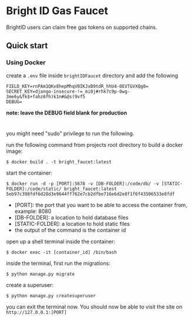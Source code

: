 # Bright ID Gas Faucet

BrightID users can claim free gas tokens on supported chains.

## Quick start

### Using Docker

create a `.env` file inside `brightIDFaucet` directory and add the following

```shell
FIELD_KEY=rnPAm1QKx8hepMhqV0IKJxB9tdR_hhU4-0EVTGVXQg0=
SECRET_KEY=django-insecure-!=_mi0j#rhk7c9p-0wg-3me6y&fk$+fahz6fh)k1n#&@s(9vf5
DEBUG=
```

**note: leave the DEBUG field blank for production**

#

you might need "sudo" privilege to run the following.

run the following command from projects root directory to build a docker image:

```shell
$ docker build . -t bright_faucet:latest
```

start the container:

```shell
$ docker run -d -p [PORT]:5678 -v [DB-FOLDER]:/code/db/ -v [STATIC-FOLDER]:/code/static/ bright_faucet:latest
5eb97c398fdf6d28d3e9644ff762e7cb2dfbe716e6d2e8f1f6f43506533e8fdf
```

- [PORT]: the port that you want to be able to access the container from, example: 8080
- [DB-FOLDER]: a location to hold database files
- [STATIC-FOLDER]: a location to hold static files
- the output of the command is the container id

open up a shell terminal inside the container:

```shell
$ docker exec -it [container_id] /bin/bash
```

inside the terminal, first run the migrations:

```shell
$ python manage.py migrate
```

create a superuser:

```shell
$ python manage.py createsuperuser
```

you can exit the terminal now. You should now be able to visit the site on `http://127.0.0.1:[PORT]`
